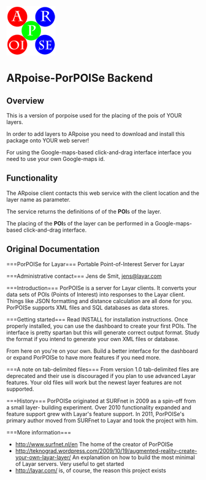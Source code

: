 ![ARpoise Logo](/images/arpoise_logo_rgb-128.png)
# ARpoise-PorPOISe Backend

## Overview
This is a version of porpoise used for the placing of the pois of YOUR layers.

In order to add layers to ARpoise you need to download and install this package onto YOUR web server!

For using the Google-maps-based click-and-drag interface interface you need to use your own Google-maps id.

## Functionality
The ARpoise client contacts this web service with the client location and the layer name as parameter.

The service returns the definitions of of the **POI**s of the layer.

The placing of the **POI**s of the layer can be performed in a Google-maps-based click-and-drag interface.

## Original Documentation
===PorPOISe for Layar===
Portable Point-of-Interest Server for Layar

===Administrative contact===
Jens de Smit, jens@layar.com

===Introduction===
PorPOISe is a server for Layar clients. It converts your data sets of POIs
(Points of Interest) into responses to the Layar client. Things like JSON
formatting and distance calculation are all done for you. PorPOISe supports
XML files and SQL databases as data stores.

===Getting started===
Read INSTALL for installation instructions. Once properly installed, you can
use the dashboard to create your first POIs. The interface is pretty spartan
but this will generate correct output format. Study the format if you intend to
generate your own XML files or database.

From here on you're on your own. Build a better interface for the dashboard or
expand PorPOISe to have more features if you need more.

===A note on tab-delimited files===
From version 1.0 tab-delimited files are deprecated and their use is
discouraged if you plan to use advanced Layar features. Your old files will
work but the newest layer features are not supported.

===History===
PorPOISe originated at SURFnet in 2009 as a spin-off from a small layer-
building experiment. Over 2010 functionality expanded and feature support
grew with Layar's feature support. In 2011, PorPOISe's primary author moved
from SURFnet to Layar and took the project with him.

===More information===
  * http://www.surfnet.nl/en The home of the creator of PorPOISe
  * http://teknograd.wordpress.com/2009/10/19/augmented-reality-create-your-own-layar-layer/ An explanation on how to build the most minimal of Layar servers. Very useful to get started
  * http://layar.com/ is, of course, the reason this project exists
